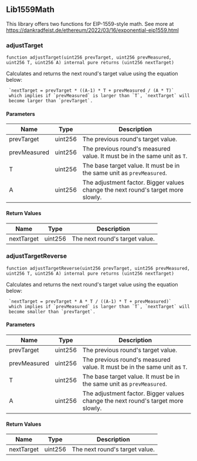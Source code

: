 ## Lib1559Math

This library offers two functions for EIP-1559-style math.
See more at https://dankradfeist.de/ethereum/2022/03/16/exponential-eip1559.html

### adjustTarget

```solidity
function adjustTarget(uint256 prevTarget, uint256 prevMeasured, uint256 T, uint256 A) internal pure returns (uint256 nextTarget)
```

Calculates and returns the next round's target value using the equation below:

     `nextTarget = prevTarget * ((A-1) * T + prevMeasured / (A * T)`
     which implies if `prevMeasured` is larger than `T`, `nextTarget` will
     become larger than `prevTarget`.

#### Parameters

| Name         | Type    | Description                                                                      |
| ------------ | ------- | -------------------------------------------------------------------------------- |
| prevTarget   | uint256 | The previous round's target value.                                               |
| prevMeasured | uint256 | The previous round's measured value. It must be in the same unit as `T`.         |
| T            | uint256 | The base target value. It must be in the same unit as `prevMeasured`.            |
| A            | uint256 | The adjustment factor. Bigger values change the next round's target more slowly. |

#### Return Values

| Name       | Type    | Description                    |
| ---------- | ------- | ------------------------------ |
| nextTarget | uint256 | The next round's target value. |

### adjustTargetReverse

```solidity
function adjustTargetReverse(uint256 prevTarget, uint256 prevMeasured, uint256 T, uint256 A) internal pure returns (uint256 nextTarget)
```

Calculates and returns the next round's target value using the equation below:

     `nextTarget = prevTarget * A * T / ((A-1) * T + prevMeasured)`
     which implies if `prevMeasured` is larger than `T`, `nextTarget` will
     become smaller than `prevTarget`.

#### Parameters

| Name         | Type    | Description                                                                      |
| ------------ | ------- | -------------------------------------------------------------------------------- |
| prevTarget   | uint256 | The previous round's target value.                                               |
| prevMeasured | uint256 | The previous round's measured value. It must be in the same unit as `T`.         |
| T            | uint256 | The base target value. It must be in the same unit as `prevMeasured`.            |
| A            | uint256 | The adjustment factor. Bigger values change the next round's target more slowly. |

#### Return Values

| Name       | Type    | Description                    |
| ---------- | ------- | ------------------------------ |
| nextTarget | uint256 | The next round's target value. |

